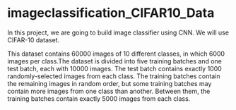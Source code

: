 # imageclassification_CIFAR10_Data

In this project, we are going to build image classifier using CNN. We will use CIFAR-10 dataset.

This dataset contains 60000 images of 10 different classes, in which 6000 images per class.The dataset is divided into five training batches and one test batch, each with 10000 images. The test batch contains exactly 1000 randomly-selected images from each class. The training batches contain the remaining images in random order, but some training batches may contain more images from one class than another. Between them, the training batches contain exactly 5000 images from each class.
